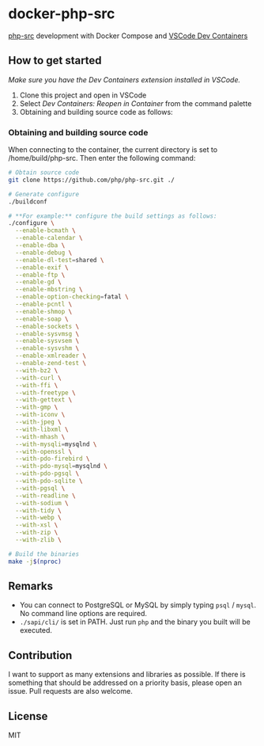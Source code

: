 # docker-php-src

[php-src](https://github.com/php/php-src) development with Docker Compose and [VSCode Dev Containers](https://marketplace.visualstudio.com/items?itemName=ms-vscode-remote.remote-containers)

## How to get started

*Make sure you have the Dev Containers extension installed in VSCode.*

1. Clone this project and open in VSCode
2. Select *Dev Containers: Reopen in Container* from the command palette
3. Obtaining and building source code as follows:

### Obtaining and building source code

When connecting to the container, the current directory is set to /home/build/php-src.
Then enter the following command:

```bash
# Obtain source code
git clone https://github.com/php/php-src.git ./

# Generate configure
./buildconf

# **For example:** configure the build settings as follows:
./configure \
  --enable-bcmath \
  --enable-calendar \
  --enable-dba \
  --enable-debug \
  --enable-dl-test=shared \
  --enable-exif \
  --enable-ftp \
  --enable-gd \
  --enable-mbstring \
  --enable-option-checking=fatal \
  --enable-pcntl \
  --enable-shmop \
  --enable-soap \
  --enable-sockets \
  --enable-sysvmsg \
  --enable-sysvsem \
  --enable-sysvshm \
  --enable-xmlreader \
  --enable-zend-test \
  --with-bz2 \
  --with-curl \
  --with-ffi \
  --with-freetype \
  --with-gettext \
  --with-gmp \
  --with-iconv \
  --with-jpeg \
  --with-libxml \
  --with-mhash \
  --with-mysqli=mysqlnd \
  --with-openssl \
  --with-pdo-firebird \
  --with-pdo-mysql=mysqlnd \
  --with-pdo-pgsql \
  --with-pdo-sqlite \
  --with-pgsql \
  --with-readline \
  --with-sodium \
  --with-tidy \
  --with-webp \
  --with-xsl \
  --with-zip \
  --with-zlib \

# Build the binaries
make -j$(nproc) 
```

## Remarks

* You can connect to PostgreSQL or MySQL by simply typing `psql` / `mysql`. No command line options are required.
* `./sapi/cli/` is set in PATH. Just run `php` and the binary you built will be executed.

## Contribution

I want to support as many extensions and libraries as possible.
If there is something that should be addressed on a priority basis,
please open an issue. Pull requests are also welcome.

## License

MIT
